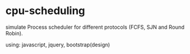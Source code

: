 # cpu-scheduling

simulate Process scheduler for different protocols (FCFS, SJN and Round Robin). 

using: javascript, jquery, bootstrap(design)
